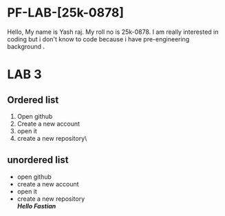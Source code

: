 # PF-LAB-[25k-0878]
Hello, My name is Yash raj. My roll no is 25k-0878. I am really interested in coding but i don't know to code because i have pre-engineering background .
# LAB 3 
## Ordered list
1. Open github
2. Create a new account
3. open it
4. create a new repository\
## unordered list
* open github
* create a new account
* open it
* create a new repository\
***Hello Fastian*** 
